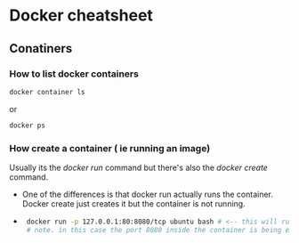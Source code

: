 # Docker cheatsheet

## Conatiners

### **How to list docker containers**
```bash
docker container ls
```
or 
```bash
docker ps
```

### **How create a container ( ie running an image)**

Usually its the _docker run_ command but there's also the _docker create_ command. 
- One of the differences is that docker run actually runs the container. Docker create just creates it but the container is not running.  
- ```bash
   docker run -p 127.0.0.1:80:8080/tcp ubuntu bash # <-- this will run the ubuntu image and I assume that bash is the first command
   # note. in this case the port 8080 inside the container is being exposed at port 80
  ```